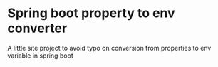 # Spring boot property to env converter

A little site project to avoid typo on conversion from properties to env variable in spring boot